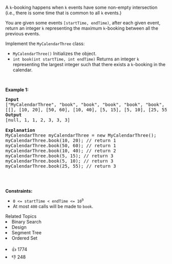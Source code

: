 <p>A <code>k</code>-booking happens when <code>k</code> events have some non-empty intersection (i.e., there is some time that is common to all <code>k</code> events.)</p>

<p>You are given some events <code>[startTime, endTime)</code>, after each given event, return an integer <code>k</code> representing the maximum <code>k</code>-booking between all the previous events.</p>

<p>Implement the <code>MyCalendarThree</code> class:</p>

<ul> 
 <li><code>MyCalendarThree()</code> Initializes the object.</li> 
 <li><code>int book(int startTime, int endTime)</code> Returns an integer <code>k</code> representing the largest integer such that there exists a <code>k</code>-booking in the calendar.</li> 
</ul>

<p>&nbsp;</p> 
<p><strong class="example">Example 1:</strong></p>

<pre>
<strong>Input</strong>
["MyCalendarThree", "book", "book", "book", "book", "book", "book"]
[[], [10, 20], [50, 60], [10, 40], [5, 15], [5, 10], [25, 55]]
<strong>Output</strong>
[null, 1, 1, 2, 3, 3, 3]

<strong>Explanation</strong>
MyCalendarThree myCalendarThree = new MyCalendarThree();
myCalendarThree.book(10, 20); // return 1
myCalendarThree.book(50, 60); // return 1
myCalendarThree.book(10, 40); // return 2
myCalendarThree.book(5, 15); // return 3
myCalendarThree.book(5, 10); // return 3
myCalendarThree.book(25, 55); // return 3

</pre>

<p>&nbsp;</p> 
<p><strong>Constraints:</strong></p>

<ul> 
 <li><code>0 &lt;= startTime &lt; endTime &lt;= 10<sup>9</sup></code></li> 
 <li>At most <code>400</code> calls will be made to <code>book</code>.</li> 
</ul>

<div><div>Related Topics</div><div><li>Binary Search</li><li>Design</li><li>Segment Tree</li><li>Ordered Set</li></div></div><br><div><li>👍 1774</li><li>👎 248</li></div>